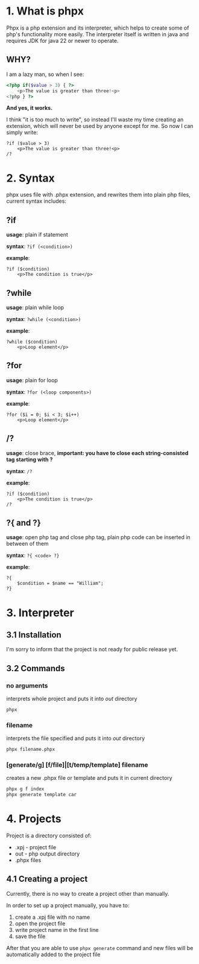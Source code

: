 # 1. What is phpx
Phpx is a php extension and its interpreter, which helps to create some of php's functionality more easily.
The interpreter itself is written in java and requires JDK for java 22 or newer to operate.
## WHY?
I am a lazy man, so when I see:
```php
<?php if($value > 3) { ?>
    <p>The value is greater than three!<p>
<?php } ?>

```
**And yes, it works.**

I think "it is too much to write", so instead I'll waste my time creating an extension, which will never be used by anyone except for me.
So now I can simply write:
```phpx
?if ($value > 3)
    <p>The value is greater than three!<p>
/?
```

# 2. Syntax
phpx uses file with .phpx extension, and rewrites them into plain php files, current syntax includes:
## ?if
**usage**: plain if statement

**syntax**: `?if (<condition>)`

**example**: 
```phpx
?if ($condition)
    <p>The condition is true</p>
```
## ?while
**usage**: plain while loop

**syntax**: `?while (<condition>)`

**example**: 
```phpx
?while ($condition)
    <p>Loop element</p>
```
## ?for
**usage**: plain for loop

**syntax**: `?for (<loop components>)`

**example**: 
```phpx
?for ($i = 0; $i < 3; $i++)
    <p>Loop element</p>
```
## /?
**usage**: close brace, **important: you have to close each string-consisted tag starting with ?**

**syntax**: `/?`

**example**: 
```phpx
?if ($condition)
    <p>The condition is true</p>
/?
```
## ?{ and ?}
**usage**: open php tag and close php tag, plain php code can be inserted in between of them

**syntax**: `?{ <code> ?}`

**example**: 
```phpx
?{
    $condition = $name == "William";
?}
```
# 3. Interpreter
## 3.1 Installation
I'm sorry to inform that the project is not ready for public release yet.
## 3.2 Commands
### no arguments
interprets whole project and puts it into *out* directory
```bash
phpx
```
### filename
interprets the file specified and puts it into *out* directory
```bash 
phpx filename.phpx
```
### \[generate/g] \[f/file]|\[t/temp/template] filename
creates a new .phpx file or template and puts it in current directory
```bash
phpx g f index
phpx generate template car
```
# 4. Projects
Project is a directory consisted of:
- .xpj - project file
- out - php output directory
- .phpx files
## 4.1 Creating a project
Currently, there is no way to create a project other than manually.

In order to set up a project manually, you have to:
1. create a .xpj file with no name
2. open the project file
3. write project name in the first line
4. save the file

After that you are able to use `phpx generate` command and new files will be automatically added to the project file
